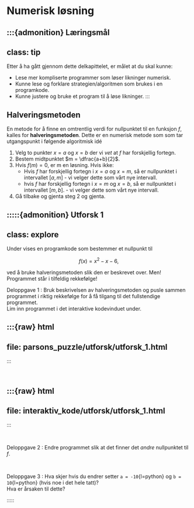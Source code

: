 # Numerisk løsning

:::{admonition} Læringsmål
---
class: tip
---
Etter å ha gått gjennom dette delkapittelet, er målet at du skal kunne:
* Lese mer kompliserte programmer som løser likninger numerisk.
* Kunne lese og forklare strategien/algoritmen som brukes i en programkode.
* Kunne justere og bruke et program til å løse likninger.
:::


## Halveringsmetoden
En metode for å finne en omtrentlig verdi for nullpunktet til en funksjon $f$, kalles for **halveringsmetoden**. Dette er en numerisk metode som som tar utgangspunkt i følgende algoritmisk idé

1. Velg to punkter $x = a$ og $x = b$ der vi *vet* at $f$ har forskjellig fortegn.
2. Bestem midtpunktet $m = \dfrac{a+b}{2}$.
3. Hvis $f(m) = 0$, er m en løsning. Hvis ikke:
    * Hvis $f$ har forskjellig fortegn i $x = a$ og $x = m$, så er nullpunktet i intervallet $[a, m]$ - vi velger dette som vårt nye intervall.
    * hvis $f$ har forskjellig fortegn i $x = m$ og $x = b$, så er nullpunktet i intervallet $[m, b]$. - vi velger dette som vårt nye intervall.
4. Gå tilbake og gjenta steg 2 og gjenta. 


:::::{admonition} Utforsk 1
---
class: explore
---
Under vises en programkode som bestemmer et nullpunkt til

$$
f(x) = x^2 - x - 6,
$$

ved å bruke halveringsmetoden slik den er beskrevet over. Men! Programmet står i tilfeldig rekkefølge!

Deloppgave 1
: Bruk beskrivelsen av halveringsmetoden og pusle sammen programmet i riktig rekkefølge for å få tilgang til det fullstendige programmet. <br> Lim inn programmet i det interaktive kodevinduet under.


:::{raw} html
---
file: parsons_puzzle/utforsk/utforsk_1.html
---
:::


<br>

:::{raw} html
---
file: interaktiv_kode/utforsk/utforsk_1.html
---
:::

<br>

Deloppgave 2
: Endre programmet slik at det finner det *andre* nullpunktet til $f$.


<br>

Deloppgave 3
: Hva skjer hvis du endrer setter `a = -10`{l=python} og `b = 10`{l=python} (hvis noe i det hele tatt)? <br> Hva er årsaken til dette?

:::::
